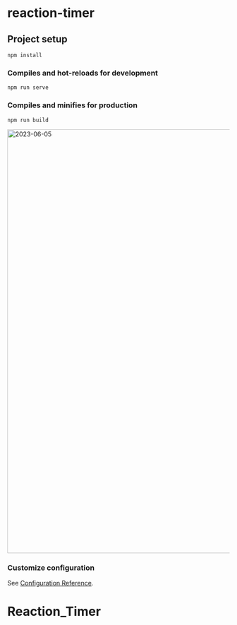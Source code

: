 # reaction-timer

## Project setup
```
npm install
```

### Compiles and hot-reloads for development
```
npm run serve
```

### Compiles and minifies for production
```
npm run build
```
<img width="960" alt="2023-06-05" src="https://github.com/Oluwatobi-23534/Reaction_Timer/assets/128749342/7e989914-a28c-4ba6-aa9b-2b766fbc5aa1">

### Customize configuration
See [Configuration Reference](https://cli.vuejs.org/config/).
# Reaction_Timer

